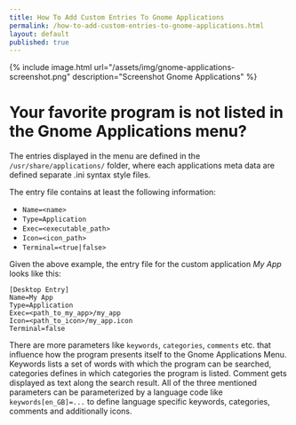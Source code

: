 ```yaml
---
title: How To Add Custom Entries To Gnome Applications
permalink: /how-to-add-custom-entries-to-gnome-applications.html
layout: default
published: true
---
```

{% include image.html url="/assets/img/gnome-applications-screenshot.png" description="Screenshot Gnome Applications" %}

# Your favorite program is not listed in the Gnome Applications menu?

The entries displayed in the menu are defined in the `/usr/share/applications/` folder, where each applications meta data are defined separate .ini syntax style files.

The entry file contains at least the following information:
- `Name=<name>`
- `Type=Application`
- `Exec=<executable_path>`
- `Icon=<icon_path>`
- `Terminal=<true|false>`

Given the above example, the entry file for the custom application *My App* looks like this:

```
[Desktop Entry]
Name=My App
Type=Application
Exec=<path_to_my_app>/my_app
Icon=<path_to_icon>/my_app.icon
Terminal=false
```  

There are more parameters like `keywords`, `categories`, `comments` etc. that influence how the program presents itself to the Gnome Applications Menu. Keywords lists a set of words with which the program can be searched, categories defines in which categories the program is listed. Comment gets displayed as text along the search result. All of the three mentioned parameters can be parameterized by a language code like `keywords[en_GB]=...` to define language specific keywords, categories, comments and additionally icons.
